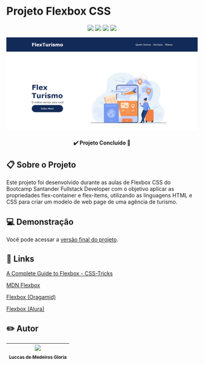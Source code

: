 # Projeto Flexbox CSS

<p align="center"><img src="https://img.shields.io/badge/languages-2-green"> <img src="https://img.shields.io/badge/-HTML-orange"> <img src="https://img.shields.io/badge/-CSS-blue"> <img src="https://img.shields.io/github/last-commit/luccasmg/projeto-flexbox-css"></p>

<p align="center"><img src="images/flex-turismo-1.png"></p>

<h4 align="center">✔️ <strong>Projeto Concluído</strong> 🚀</h4>

## 📋 Sobre o Projeto

Este projeto foi desenvolvido durante as aulas de Flexbox CSS do Bootcamp Santander Fullstack Developer com o objetivo aplicar as propriedades flex-container e flex-items, utilizando as linguagens HTML e CSS para criar um modelo de web page de uma agência de turismo.

## 💻 Demonstração

Você pode acessar a <a href="https://luccasmg.github.io/projeto-flexbox-css/" target="_blank">versão final do projeto</a>.

## 📄 Links

[A Complete Guide to Flexbox - CSS-Tricks](https://css-tricks.com/snippets/css/a-guide-to-flexbox/)

[MDN Flexbox](https://developer.mozilla.org/pt-BR/docs/Learn/CSS/CSS_layout/Flexbox)

[Flexbox (Oragamid)](https://origamid.com/projetos/flexbox-guia-completo/)

[Flexbox (Alura)](https://www.alura.com.br/artigos/css-guia-do-flexbox?gclid=EAIaIQobChMIre6i7cLx-AIVa-hcCh0AFQhzEAAYASAAEgKM2fD_BwE)

## ✏️ Autor

| [<img src="https://avatars.githubusercontent.com/u/106994654?v=4" width=115><br><sub>Luccas de Medeiros Gloria</sub>](https://github.com/luccasmg) |
| :---: |
